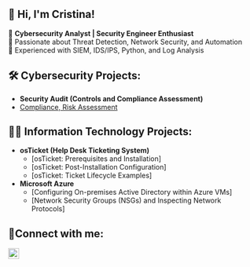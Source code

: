 ## 👋 Hi, I'm Cristina!  
🔹 **Cybersecurity Analyst | Security Engineer Enthusiast**  
🔹 Passionate about Threat Detection, Network Security, and Automation  
🔹 Experienced with SIEM, IDS/IPS, Python, and Log Analysis  


<h2>🛠 Cybersecurity Projects:</h2>

 - <b>Security Audit (Controls and Compliance Assessment)</b>
- [Compliance, Risk Assessment](https://github.com/Tinaplanas/Security-Audit)
 

<h2>👨‍💻 Information Technology Projects:</h2>

- <b>osTicket (Help Desk Ticketing System)</b>
  - [osTicket: Prerequisites and Installation]
  - [osTicket: Post-Installation Configuration]
  - [osTicket: Ticket Lifecycle Examples]
- <b>Microsoft Azure</b>
  - [Configuring On-premises Active Directory within Azure VMs]
  - [Network Security Groups (NSGs) and Inspecting Network Protocols]

<h2>🤳Connect with me:</h2>

[<img align="left" alt="Josh | LinkedIn" width="22px" src="https://cdn.jsdelivr.net/npm/simple-icons@v3/icons/linkedin.svg" />][linkedin]


[linkedin]: https://linkedin.com/in/cristinaplanaspage

